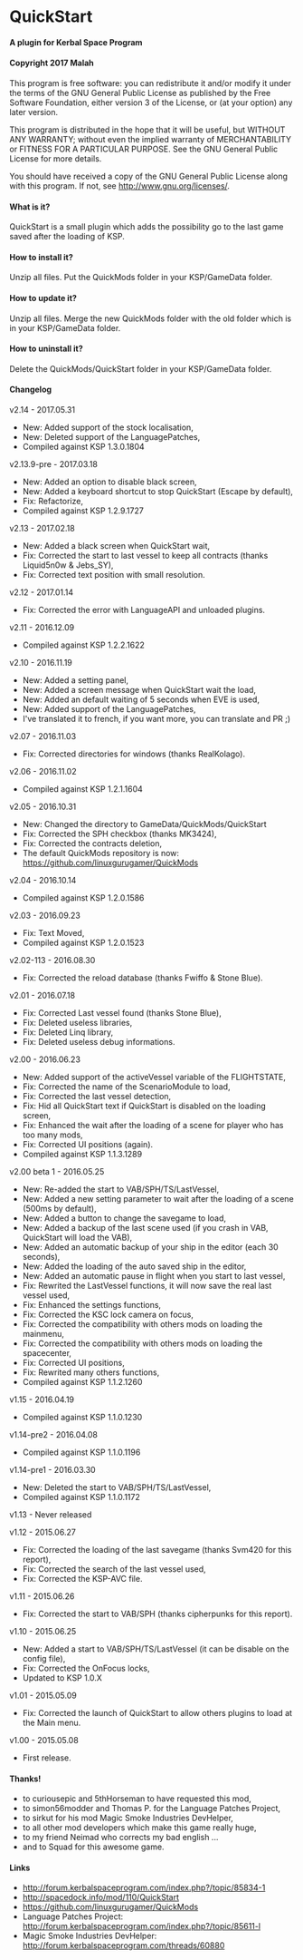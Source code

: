 ﻿# QuickStart
#### A plugin for Kerbal Space Program
#### Copyright 2017 Malah

This program is free software: you can redistribute it and/or modify
it under the terms of the GNU General Public License as published by
the Free Software Foundation, either version 3 of the License, or
(at your option) any later version.

This program is distributed in the hope that it will be useful,
but WITHOUT ANY WARRANTY; without even the implied warranty of
MERCHANTABILITY or FITNESS FOR A PARTICULAR PURPOSE.  See the
GNU General Public License for more details.

You should have received a copy of the GNU General Public License
along with this program.  If not, see <http://www.gnu.org/licenses/>. 


#### What is it?

QuickStart is a small plugin which adds the possibility go to the last game saved after the loading of KSP.

#### How to install it?

Unzip all files. Put the QuickMods folder in your KSP/GameData folder.

#### How to update it?

Unzip all files. Merge the new QuickMods folder with the old folder which is in your KSP/GameData folder.

#### How to uninstall it?

Delete the QuickMods/QuickStart folder in your KSP/GameData folder.

#### Changelog

v2.14 - 2017.05.31
* New: Added support of the stock localisation,
* New: Deleted support of the LanguagePatches,
* Compiled against KSP 1.3.0.1804

v2.13.9-pre - 2017.03.18
* New: Added an option to disable black screen,
* New: Added a keyboard shortcut to stop QuickStart (Escape by default),
* Fix: Refactorize,
* Compiled against KSP 1.2.9.1727

v2.13 - 2017.02.18
* New: Added a black screen when QuickStart wait,
* Fix: Corrected the start to last vessel to keep all contracts (thanks Liquid5n0w & Jebs_SY),
* Fix: Corrected text position with small resolution.

v2.12 - 2017.01.14
* Fix: Corrected the error with LanguageAPI and unloaded plugins.

v2.11 - 2016.12.09
* Compiled against KSP 1.2.2.1622

v2.10 - 2016.11.19
* New: Added a setting panel,
* New: Added a screen message when QuickStart wait the load,
* New: Added an default waiting of 5 seconds when EVE is used,
* New: Added support of the LanguagePatches,
* I've translated it to french, if you want more, you can translate and PR ;)

v2.07 - 2016.11.03
* Fix: Corrected directories for windows (thanks RealKolago).

v2.06 - 2016.11.02
* Compiled against KSP 1.2.1.1604

v2.05 - 2016.10.31
* New: Changed the directory to GameData/QuickMods/QuickStart
* Fix: Corrected the SPH checkbox (thanks MK3424),
* Fix: Corrected the contracts deletion,
* The default QuickMods repository is now: https://github.com/linuxgurugamer/QuickMods

v2.04 - 2016.10.14
* Compiled against KSP 1.2.0.1586

v2.03 - 2016.09.23
* Fix: Text Moved,
* Compiled against KSP 1.2.0.1523

v2.02-113 - 2016.08.30
* Fix: Corrected the reload database (thanks Fwiffo & Stone Blue).

v2.01 - 2016.07.18
* Fix: Corrected Last vessel found (thanks Stone Blue),
* Fix: Deleted useless libraries,
* Fix: Deleted Linq library,
* Fix: Deleted useless debug informations.

v2.00 - 2016.06.23
* New: Added support of the activeVessel variable of the FLIGHTSTATE,
* Fix: Corrected the name of the ScenarioModule to load,
* Fix: Corrected the last vessel detection,
* Fix: Hid all QuickStart text if QuickStart is disabled on the loading screen,
* Fix: Enhanced the wait after the loading of a scene for player who has too many mods,
* Fix: Corrected UI positions (again).
* Compiled against KSP 1.1.3.1289

v2.00 beta 1 - 2016.05.25
* New: Re-added the start to VAB/SPH/TS/LastVessel,
* New: Added a new setting parameter to wait after the loading of a scene (500ms by default),
* New: Added a button to change the savegame to load,
* New: Added a backup of the last scene used (if you crash in VAB, QuickStart will load the VAB),
* New: Added an automatic backup of your ship in the editor (each 30 seconds),
* New: Added the loading of the auto saved ship in the editor,
* New: Added an automatic pause in flight when you start to last vessel,
* Fix: Rewrited the LastVessel functions, it will now save the real last vessel used,
* Fix: Enhanced the settings functions,
* Fix: Corrected the KSC lock camera on focus,
* Fix: Corrected the compatibility with others mods on loading the mainmenu,
* Fix: Corrected the compatibility with others mods on loading the spacecenter,
* Fix: Corrected UI positions,
* Fix: Rewrited many others functions,
* Compiled against KSP 1.1.2.1260

v1.15 - 2016.04.19
* Compiled against KSP 1.1.0.1230

v1.14-pre2 - 2016.04.08
* Compiled against KSP 1.1.0.1196

v1.14-pre1 - 2016.03.30
* New: Deleted the start to VAB/SPH/TS/LastVessel,
* Compiled against KSP 1.1.0.1172

v1.13 - Never released

v1.12 - 2015.06.27
* Fix: Corrected the loading of the last savegame (thanks Svm420 for this report),
* Fix: Corrected the search of the last vessel used,
* Fix: Corrected the KSP-AVC file.

v1.11 - 2015.06.26
* Fix: Corrected the start to VAB/SPH (thanks cipherpunks for this report).

v1.10 - 2015.06.25
* New: Added a start to VAB/SPH/TS/LastVessel (it can be disable on the config file),
* Fix: Corrected the OnFocus locks,
* Updated to KSP 1.0.X

v1.01 - 2015.05.09
* Fix: Corrected the launch of QuickStart to allow others plugins to load at the Main menu.

v1.00 - 2015.05.08
* First release.

#### Thanks!

* to curiousepic and 5thHorseman to have requested this mod,
* to simon56modder and Thomas P. for the Language Patches Project,
* to sirkut for his mod Magic Smoke Industries DevHelper,
* to all other mod developers which make this game really huge,
* to my friend Neimad who corrects my bad english ...
* and to Squad for this awesome game.

#### Links

* http://forum.kerbalspaceprogram.com/index.php?/topic/85834-1
* http://spacedock.info/mod/110/QuickStart
* https://github.com/linuxgurugamer/QuickMods
* Language Patches Project: http://forum.kerbalspaceprogram.com/index.php?/topic/85611-l
* Magic Smoke Industries DevHelper: http://forum.kerbalspaceprogram.com/threads/60880
